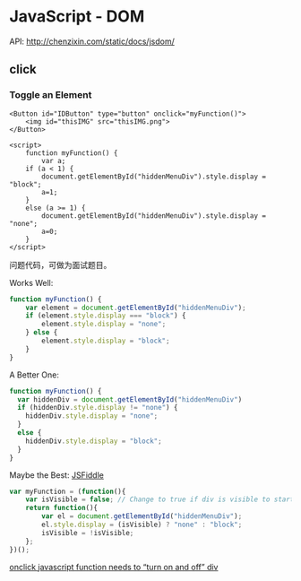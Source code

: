 # JavaScript - DOM

API: http://chenzixin.com/static/docs/jsdom/ <sup><i class="fa fa-external-link fa-fw"></i></sup>

## click

### Toggle an Element

```markup
<Button id="IDButton" type="button" onclick="myFunction()">
    <img id="thisIMG" src="thisIMG.png">
</Button>

<script>
    function myFunction() {
        var a;
    if (a < 1) {
        document.getElementById("hiddenMenuDiv").style.display = "block";
        a=1;
    }
    else (a >= 1) {
        document.getElementById("hiddenMenuDiv").style.display = "none";
        a=0;
    }
</script>
```

问题代码，可做为面试题目。

Works Well:

```javascript
function myFunction() {
    var element = document.getElementById("hiddenMenuDiv");
    if (element.style.display === "block") {
        element.style.display = "none";
    } else {
        element.style.display = "block";
    }
}
```

A Better One:

```javascript
function myFunction() {
  var hiddenDiv = document.getElementById("hiddenMenuDiv")
  if (hiddenDiv.style.display != "none") {
    hiddenDiv.style.display = "none";
  }
  else {
    hiddenDiv.style.display = "block";
  }
}
```

Maybe the Best: <i class="fa fa-jsfiddle"></i> [JSFiddle](https://jsfiddle.net/rpbpkgu5/4/)

```javascript
var myFunction = (function(){
    var isVisible = false; // Change to true if div is visible to start
    return function(){
        var el = document.getElementById("hiddenMenuDiv");
        el.style.display = (isVisible) ? "none" : "block";
        isVisible = !isVisible;
    };
})();
```

<i class="fa fa-stack-overflow"></i> [onclick javascript function needs to “turn on and off” div](http://stackoverflow.com/a/29735551/4766670)





